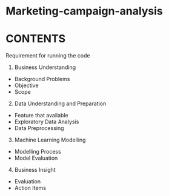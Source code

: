 # Marketing-campaign-analysis

# CONTENTS
Requirement for running the code

1. Business Understanding
- Background Problems
- Objective
- Scope

2. Data Understanding and Preparation
- Feature that available
- Exploratory Data Analysis
- Data Preprocessing

3. Machine Learning Modelling
- Modelling Process
- Model Evaluation

4. Business Insight
- Evaluation
- Action Items  
